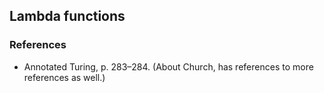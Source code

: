 ## Lambda functions

### References

* Annotated Turing, p. 283–284. (About Church, has references to more references as well.)